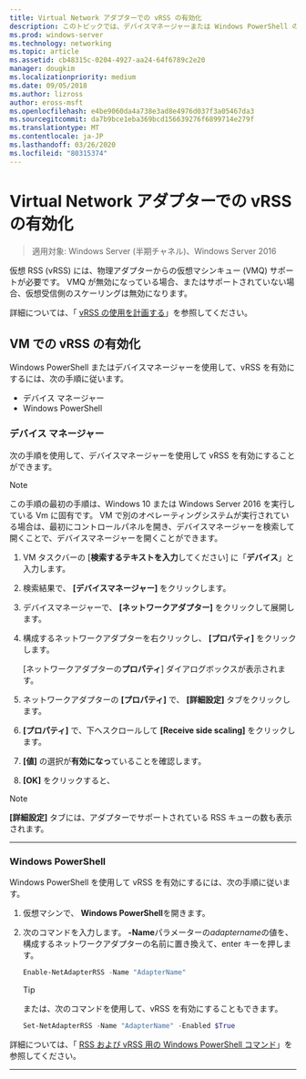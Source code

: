 ```yaml
---
title: Virtual Network アダプターでの vRSS の有効化
description: このトピックでは、デバイスマネージャーまたは Windows PowerShell のいずれかを使用して、Windows Server で vRSS を有効にする方法について説明します。
ms.prod: windows-server
ms.technology: networking
ms.topic: article
ms.assetid: cb48315c-0204-4927-aa24-64f6789c2e20
manager: dougkim
ms.localizationpriority: medium
ms.date: 09/05/2018
ms.author: lizross
author: eross-msft
ms.openlocfilehash: e4be9060da4a738e3ad8e4976d037f3a05467da3
ms.sourcegitcommit: da7b9bce1eba369bcd156639276f6899714e279f
ms.translationtype: MT
ms.contentlocale: ja-JP
ms.lasthandoff: 03/26/2020
ms.locfileid: "80315374"
---
```

# <a name="enable-vrss-on-a-virtual-network-adapter"></a>Virtual Network アダプターでの vRSS の有効化

>適用対象: Windows Server (半期チャネル)、Windows Server 2016

仮想 RSS \(vRSS\) には、物理アダプターからの仮想マシンキュー \(VMQ\) サポートが必要です。 VMQ が無効になっている場合、またはサポートされていない場合、仮想受信側のスケーリングは無効になります。 

詳細については、「 [vRSS の使用を計画する](vrss-plan.md)」を参照してください。

## <a name="enable-vrss-on-a-vm"></a>VM での vRSS の有効化
 
Windows PowerShell またはデバイスマネージャーを使用して、vRSS を有効にするには、次の手順に従います。

-   デバイス マネージャー
-   Windows PowerShell
  
### <a name="device-manager"></a>デバイス マネージャー

次の手順を使用して、デバイスマネージャーを使用して vRSS を有効にすることができます。

>[!NOTE]
>この手順の最初の手順は、Windows 10 または Windows Server 2016 を実行している Vm に固有です。 VM で別のオペレーティングシステムが実行されている場合は、最初にコントロールパネルを開き、デバイスマネージャーを検索して開くことで、デバイスマネージャーを開くことができます。
  
1.  VM タスクバーの [**検索するテキストを入力**してください] に「**デバイス**」と入力します。 

2.  検索結果で、 **[デバイスマネージャー]** をクリックします。

3.  デバイスマネージャーで、 **[ネットワークアダプター]** をクリックして展開します。 

4.  構成するネットワークアダプターを右クリックし、 **[プロパティ]** をクリックします。<p>[ネットワークアダプターの**プロパティ**] ダイアログボックスが表示されます。

5.  ネットワークアダプターの **[プロパティ]** で、 **[詳細設定]** タブをクリックします。 

6.  **[プロパティ]** で、下へスクロールして **[Receive side scaling]** をクリックします。 

7.  **[値]** の選択が**有効になっ**ていることを確認します。 

8.  **[OK]** をクリックすると、
  
> [!NOTE]
> **[詳細設定]** タブには、アダプターでサポートされている RSS キューの数も表示されます。

---

### <a name="windows-powershell"></a>Windows PowerShell

Windows PowerShell を使用して vRSS を有効にするには、次の手順に従います。

1. 仮想マシンで、 **Windows PowerShell**を開きます。

2. 次のコマンドを入力します。 **-Name**パラメーターの*adaptername*の値を、構成するネットワークアダプターの名前に置き換えて、enter キーを押します。 
  
   ```PowerShell
   Enable-NetAdapterRSS -Name "AdapterName"
   ```

   >[!TIP]
   >または、次のコマンドを使用して、vRSS を有効にすることもできます。
   >```PowerShell
   >Set-NetAdapterRSS -Name "AdapterName" -Enabled $True  
   >```

詳細については、「 [RSS および vRSS 用の Windows PowerShell コマンド](vrss-wps.md)」を参照してください。

---